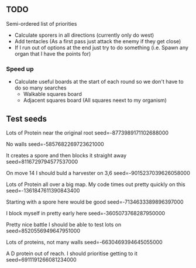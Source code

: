 ## TODO

Semi-ordered list of priorities

- Calculate sporers in all directions (currently only do west)
- Add tentacles (As a first pass just attack the enemy if they get close)
- If I run out of options at the end just try to do something (i.e. Spawn any organ that I have the points for)

### Speed up

- Calculate useful boards at the start of each round so we don't have to do so many searches
  - Walkable squares board
  - Adjacent squares board (All squares neext to my organism)

## Test seeds

Lots of Protein near the original root 
seed=-8773989171102688000

No walls
seed=-5857682269723621000

It creates a spore and then blocks it straight away
seed=8116729794577537000

On move 14 I should buld a harvester on 3,6
seed=-9015237039626058000

Lots of Protein all over a big map. My code times out pretty quickly on this
seed=-1361847611390843400

Starting with a spore here would be good
seed=-7134633389896397000

I block myself in pretty early here
seed=-3605073768287950000

Pretty nice battle I should be able to test lots on
seed=8520556949647951000

Lots of proteins, not many walls
seed=-6630469394645055000

A D protein out of reach. I should prioritise getting to it
seed=6911191266081234000
